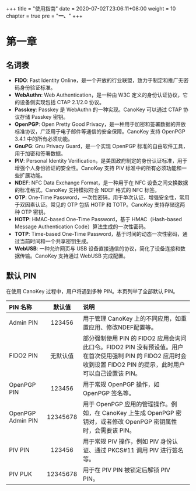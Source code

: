 +++
title = "使用指南"
date = 2020-07-02T23:06:11+08:00
weight = 10
chapter = true
pre = "<b>一、</b>"
+++

# 第一章

## 名词表

- **FIDO**: Fast Identity Online，是一个开放的行业联盟，致力于制定和推广无密码身份验证标准。
- **WebAuthn**: Web Authentication，是一种由 W3C 定义的身份认证协议，它的设备侧实现包括 CTAP 2.1/2.0 协议。
- **Passkey**: Passkey 是 WebAuthn 的一种实现。CanoKey 可以通过 CTAP 协议存储 Passkey 密钥。
- **OpenPGP**: Open Pretty Good Privacy，是一种用于加密和签署数据的开放标准协议，广泛用于电子邮件等通信的安全保障。CanoKey 支持 OpenPGP 3.4.1 中的所有必须功能。
- **GnuPG**: Gnu Privacy Guard，是一个实现 OpenPGP 标准的自由软件工具，用于加密和签署数据。
- **PIV**: Personal Identity Verification，是美国政府制定的身份认证标准，用于增强个人身份验证的安全性。CanoKey 支持 PIV 标准中的所有必须功能和一些扩展功能。
- **NDEF**: NFC Data Exchange Format，是一种用于在 NFC 设备之间交换数据的标准格式。CanoKey 支持模拟符合 NDEF 格式的 NFC 标签。
- **OTP**: One-Time Password，一次性密码，用于单次认证，增强安全性，常用于双因素认证。常见的 OTP 包括 HOTP 和 TOTP。CanoKey 支持存储这两种 OTP 密钥。
- **HOTP**: HMAC-based One-Time Password，基于 HMAC（Hash-based Message Authentication Code）算法生成的一次性密码。
- **TOTP**: Time-based One-Time Password，基于时间的动态一次性密码，通过当前时间和一个共享密钥生成。
- **WebUSB**: 一种允许网页与 USB 设备直接通信的协议，简化了设备连接和数据传输。CanoKey 支持通过 WebUSB 完成配置。

## 默认 PIN

在使用 CanoKey 过程中，用户将遇到多种 PIN。本页列举了全部默认 PIN。


| PIN 名称 | 默认值 | 说明 |
| :------- | :----: | :--- |
| Admin PIN | 123456 | 用于管理 CanoKey 上的不同应用，如重置应用、修改NDEF配置等。 |
| FIDO2 PIN | 无默认值 | 部分强制使用 PIN 的 FIDO2 应用会询问此口令。FIDO2 PIN 没有预设值。用户在首次使用强制 PIN 的 FIDO2 应用时会收到设置 FIDO2 PIN 的提示，此时用户可以自己设置该 PIN。 |
| OpenPGP PIN | 123456 | 用于常规 OpenPGP 操作，如 OpenPGP 签名等。 |
| OpenPGP Admin PIN | 12345678 | 用于 OpenPGP 应用的管理操作。例如，在 CanoKey 上生成 OpenPGP 密钥对，或者修改 OpenPGP 密钥属性时，会需要该 PIN。 |
| PIV PIN | 123456 | 用于常规 PIV 操作，例如 PIV 身份认证、通过 PKCS#11 调用 PIV 进行签名等。 |
| PIV PUK | 12345678 | 用于在 PIV PIN 被锁定后解锁 PIV PIN。 |
